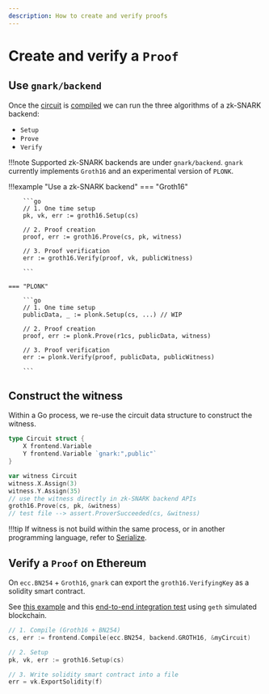 ```yaml
---
description: How to create and verify proofs
---
```



# Create and verify a `Proof` 

## Use `gnark/backend`

Once the [circuit](write/circuit_structure.md) is [compiled](compile.md) we can run the three algorithms of a zk-SNARK backend:

* `Setup`
* `Prove`
* `Verify`

!!!note
    Supported zk-SNARK backends are under `gnark/backend`. `gnark` currently implements `Groth16` and an experimental version of `PLONK`. 

!!!example "Use a zk-SNARK backend"
    === "Groth16"

        ```go
        // 1. One time setup
        pk, vk, err := groth16.Setup(cs)

        // 2. Proof creation
        proof, err := groth16.Prove(cs, pk, witness)

        // 3. Proof verification
        err := groth16.Verify(proof, vk, publicWitness)

        ```

    === "PLONK"

        ```go
        // 1. One time setup
        publicData, _ := plonk.Setup(cs, ...) // WIP

        // 2. Proof creation
        proof, err := plonk.Prove(r1cs, publicData, witness)

        // 3. Proof verification
        err := plonk.Verify(proof, publicData, publicWitness)

        ```

## Construct the witness

Within a Go process, we re-use the circuit data structure to construct the witness.

```go
type Circuit struct {
	X frontend.Variable
	Y frontend.Variable `gnark:",public"`
}

var witness Circuit
witness.X.Assign(3)
witness.Y.Assign(35)
// use the witness directly in zk-SNARK backend APIs
groth16.Prove(cs, pk, &witness)
// test file --> assert.ProverSucceeded(cs, &witness)
```

!!!tip
    If witness is not build within the same process, or in another programming language, refer to [Serialize](serialize.md).


## Verify a `Proof` on Ethereum

On `ecc.BN254` + `Groth16`, `gnark` can export the `groth16.VerifyingKey` as a solidity smart contract.

See [this example](https://github.com/ConsenSys/gnark-tests/blob/main/solidity/contract/main.go) and this [end-to-end integration test](https://github.com/ConsenSys/gnark-tests/blob/47873ce8e146c1f74477a15972ec63cbfd73c888/solidity/solidity_test.go#L81) using `geth` simulated blockchain. 


```go
// 1. Compile (Groth16 + BN254)
cs, err := frontend.Compile(ecc.BN254, backend.GROTH16, &myCircuit)

// 2. Setup
pk, vk, err := groth16.Setup(cs)

// 3. Write solidity smart contract into a file
err = vk.ExportSolidity(f)
```